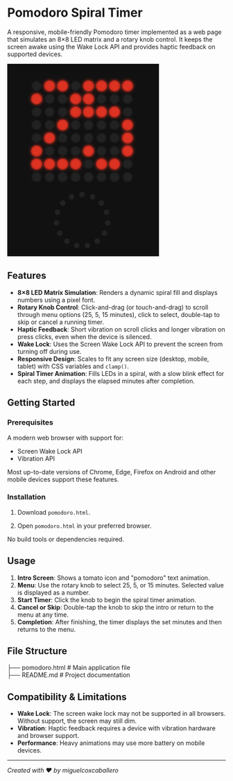 # Pomodoro Spiral Timer

A responsive, mobile-friendly Pomodoro timer implemented as a web page that simulates an 8×8 LED matrix and a rotary knob control. It keeps the screen awake using the Wake Lock API and provides haptic feedback on supported devices.

<img src="image.png" width="350" alt="image.png">

## Features

- **8×8 LED Matrix Simulation**: Renders a dynamic spiral fill and displays numbers using a pixel font.
- **Rotary Knob Control**: Click-and-drag (or touch-and-drag) to scroll through menu options (25, 5, 15 minutes), click to select, double-tap to skip or cancel a running timer.
- **Haptic Feedback**: Short vibration on scroll clicks and longer vibration on press clicks, even when the device is silenced.
- **Wake Lock**: Uses the Screen Wake Lock API to prevent the screen from turning off during use.
- **Responsive Design**: Scales to fit any screen size (desktop, mobile, tablet) with CSS variables and `clamp()`.
- **Spiral Timer Animation**: Fills LEDs in a spiral, with a slow blink effect for each step, and displays the elapsed minutes after completion.

## Getting Started

### Prerequisites

A modern web browser with support for:

- Screen Wake Lock API
- Vibration API

Most up-to-date versions of Chrome, Edge, Firefox on Android and other mobile devices support these features.

### Installation

1. Download `pomodoro.html`.

2. Open `pomodoro.html` in your preferred browser.

No build tools or dependencies required.

## Usage

1. **Intro Screen**: Shows a tomato icon and "pomodoro" text animation.
2. **Menu**: Use the rotary knob to select 25, 5, or 15 minutes. Selected value is displayed as a number.
3. **Start Timer**: Click the knob to begin the spiral timer animation.
4. **Cancel or Skip**: Double-tap the knob to skip the intro or return to the menu at any time.
5. **Completion**: After finishing, the timer displays the set minutes and then returns to the menu.

## File Structure

├── pomodoro.html       # Main application file  
├── README.md        # Project documentation  

## Compatibility & Limitations

- **Wake Lock**: The screen wake lock may not be supported in all browsers. Without support, the screen may still dim.
- **Vibration**: Haptic feedback requires a device with vibration hardware and browser support.
- **Performance**: Heavy animations may use more battery on mobile devices.

---

*Created with ❤️ by miguelcoxcaballero*

